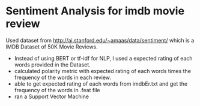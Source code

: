 # Sentiment Analysis for imdb movie review

Used dataset from http://ai.stanford.edu/~amaas/data/sentiment/ which is a IMDB Dataset of 50K Movie Reviews.

* Instead of using BERT or tf-idf for NLP, I used a expected rating of each words provided in the Dataset.
* calculated polarity metric with expected rating of each words times the frequency of the words in each review.
* able to get expected rating of each words from imdbEr.txt and get the frequency of the words in .feat file
* ran a Support Vector Machine 

